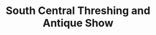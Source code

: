 ---
layout: repo
title: "South Central Threshing and Antique Show"
id: 6152
permalink: repos/6152/
---